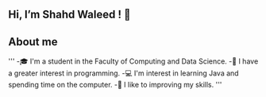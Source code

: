 ## Hi, I’m Shahd Waleed ! 👋
## About me
'''
-🎓 I'm a student in the Faculty of Computing and Data Science.
-👀 I have a greater interest in programming.
-💻 I'm interest in learning Java and spending time on the computer.
-🚀 I like to improving my skills.
'''



<!---
Shahd-595/Shahd-595 is a ✨ special ✨ repository because its `README.md` (this file) appears on your GitHub profile.
You can click the Preview link to take a look at your changes.
--->
